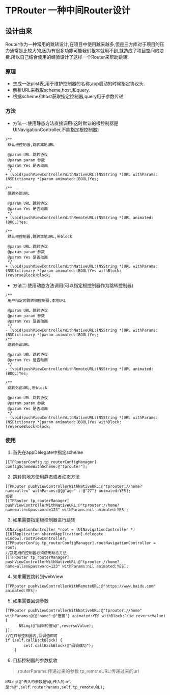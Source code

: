 # TPRouter 一种中间Router设计

## 设计由来
Router作为一种常用的跳转设计,在项目中使用越来越多,但是三方库对于项目的压力通常是比较大的,因为有很多功能可能我们根本就用不到,就造成了项目空间的浪费.所以自己结合使用的经验设计了这样一个Router来帮助跳转.

### 原理
* 生成一张plist表,用于维护控制器的名称,app启动的时候指定协议头.
* 解析URL来截取scheme,host,和query.
* 根据scheme和host获取指定控制器,query用于参数传递

### 方法

* 方法一:使用静态方法直接调用(这时默认的根控制器是UINavigationController,不能指定根控制器)

```
/**
 默认根控制器,跳转本地URL

 @param URL 跳转协议
 @param param 参数
 @param Yes 是否动画
 */
+ (void)pushViewControllerWithNativeURL:(NSString *)URL withParams:(NSDictionary *)param animated:(BOOL)Yes;

/**
 跳转外部URL

 @param URL 跳转协议
 @param Yes 是否动画
 */
+ (void)pushViewControllerWithRemoteURL:(NSString *)URL animated:(BOOL)Yes;

/**
 默认根控制器,跳转本地URL,带block
 
 @param URL 跳转协议
 @param param 参数
 @param Yes 是否动画
 */
+ (void)pushViewControllerWithNativeURL:(NSString *)URL withParams:(NSDictionary *)param animated:(BOOL)Yes withBlock:(reverseBlock)block;
```
* 方法二:使用动态方法调用(可以指定根控制器作为跳转控制器)

```
/**
 用户指定的跳转根控制器,本地URL

 @param URL 跳转协议
 @param param 参数
 @param Yes 是否动画
 */
- (void)pushViewControllerWithNativeURL:(NSString *)URL withParams:(NSDictionary *)param animated:(BOOL)Yes;
/**
 跳转外部URL
 
 @param URL 跳转协议
 @param Yes 是否动画
 */
- (void)pushViewControllerWithRemoteURL:(NSString *)URL animated:(BOOL)Yes;

/**
 跳转外部URL,带block
 
 @param URL 跳转协议
 @param param 参数
 @param Yes 是否动画
 */
- (void)pushViewControllerWithNativeURL:(NSString *)URL withParams:(NSDictionary *)param animated:(BOOL)Yes withBlock:(reverseBlock)block;
```
### 使用
1. 首先在appDelegate中指定scheme
```
[[TPRouterConfig tp_routerConfigManager] configSchemeWithScheme:@"tprouter"];
```
2. 跳转的地方使用静态或者动态方法

```
[TPRouter pushViewControllerWithNativeURL:@"tprouter://home?name=allen" withParams:@{@"age" : @"27"} animated:YES];
或者
[[TPRouter tp_routerManager] pushViewControllerWithNativeURL:@"tprouter://home?name=allen&password=123" withParams:nil animated:YES];
```
3. 如果需要指定根控制器进行跳转

```
UINavigationController *root = (UINavigationController *)[[UIApplication sharedApplication].delegate window].rootViewController;
[TPRouterConfig tp_routerConfigManager].rootNavigationController = root;
//指定根的控制器必须使用动态方法
[[TPRouter tp_routerManager] pushViewControllerWithNativeURL:@"tprouter://home?name=allen&password=123" withParams:nil animated:YES];
```
4. 如果需要跳转到webView

```
[TPRouter pushViewControllerWithRemoteURL:@"https://www.baidu.com" animated:YES];
```
5. 如果需要回调参数

```
[TPRouter pushViewControllerWithNativeURL:@"tprouter://home" withParams:@{@"name":@"唐鹏"} animated:YES withBlock:^(id reverseValue) {
      NSLog(@"回调的值%@",reverseValue);
}];
//在目标控制器内,回调值即可
if (self.callBackBlock) {
        self.callBackBlock(@"回调成功");
    }
```
6. 目标控制器的参数接收
>routerParams:传递过来的参数
tp_remoteURL:传递过来的url
```
NSLog(@"传入的参数是%@,传入的url是:%@",self.routerParams,self.tp_remoteURL);
```

